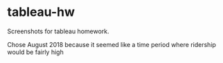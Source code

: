 # tableau-hw
Screenshots for tableau homework.

Chose August 2018 because it seemed like a time period where ridership would be fairly high
